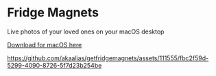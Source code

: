 # Fridge Magnets

Live photos of your loved ones on your macOS desktop

[Download for macOS here](https://github.com/akaalias/getfridgemagnets/releases/latest/download/FridgeMagnets.dmg)

https://github.com/akaalias/getfridgemagnets/assets/111555/fbc2f59d-5299-4090-8726-5f7d23b254be

